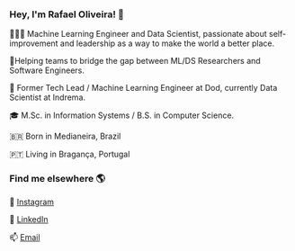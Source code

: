 ### Hey, I'm Rafael Oliveira! 👋

👨🏻‍💻 Machine Learning Engineer and Data Scientist, passionate about self-improvement and leadership as a way to make the world a better place.

👥Helping teams to bridge the gap between ML/DS Researchers and Software Engineers.

💼 Former Tech Lead / Machine Learning Engineer at Dod, currently Data Scientist at Indrema.

🎓 M.Sc. in Information Systems / B.S. in Computer Science.

🇧🇷 Born in Medianeira, Brazil

🇵🇹 Living in Bragança, Portugal


### Find me elsewhere 🌎

📸 [Instagram](https://instagram.com/rafao19)

💼 [LinkedIn](https://www.linkedin.com/in/olirafa)

📫 [Email](olirafa@protonmail.com)
